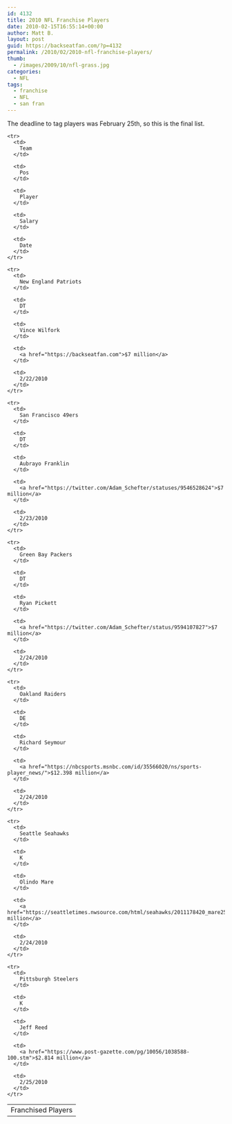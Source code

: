 ```yaml
---
id: 4132
title: 2010 NFL Franchise Players
date: 2010-02-15T16:55:14+00:00
author: Matt B.
layout: post
guid: https://backseatfan.com/?p=4132
permalink: /2010/02/2010-nfl-franchise-players/
thumb:
  - /images/2009/10/nfl-grass.jpg
categories:
  - NFL
tags:
  - franchise
  - NFL
  - san fran
---
```


<div class="entry">
  <p>
    The deadline to tag players was February 25th, so this is the final list.
  </p>

  <table border="0">
    <tr>
      <td colspan="5">
        Franchised Players
      </td>
    </tr>

    <tr>
      <td>
        Team
      </td>

      <td>
        Pos
      </td>

      <td>
        Player
      </td>

      <td>
        Salary
      </td>

      <td>
        Date
      </td>
    </tr>

    <tr>
      <td>
        New England Patriots
      </td>

      <td>
        DT
      </td>

      <td>
        Vince Wilfork
      </td>

      <td>
        <a href="https://backseatfan.com">$7 million</a>
      </td>

      <td>
        2/22/2010
      </td>
    </tr>

    <tr>
      <td>
        San Francisco 49ers
      </td>

      <td>
        DT
      </td>

      <td>
        Aubrayo Franklin
      </td>

      <td>
        <a href="https://twitter.com/Adam_Schefter/statuses/9546528624">$7 million</a>
      </td>

      <td>
        2/23/2010
      </td>
    </tr>

    <tr>
      <td>
        Green Bay Packers
      </td>

      <td>
        DT
      </td>

      <td>
        Ryan Pickett
      </td>

      <td>
        <a href="https://twitter.com/Adam_Schefter/status/9594107827">$7 million</a>
      </td>

      <td>
        2/24/2010
      </td>
    </tr>

    <tr>
      <td>
        Oakland Raiders
      </td>

      <td>
        DE
      </td>

      <td>
        Richard Seymour
      </td>

      <td>
        <a href="https://nbcsports.msnbc.com/id/35566020/ns/sports-player_news/">$12.398 million</a>
      </td>

      <td>
        2/24/2010
      </td>
    </tr>

    <tr>
      <td>
        Seattle Seahawks
      </td>

      <td>
        K
      </td>

      <td>
        Olindo Mare
      </td>

      <td>
        <a href="https://seattletimes.nwsource.com/html/seahawks/2011178420_mare25.html">$2.814 million</a>
      </td>

      <td>
        2/24/2010
      </td>
    </tr>

    <tr>
      <td>
        Pittsburgh Steelers
      </td>

      <td>
        K
      </td>

      <td>
        Jeff Reed
      </td>

      <td>
        <a href="https://www.post-gazette.com/pg/10056/1038588-100.stm">$2.814 million</a>
      </td>

      <td>
        2/25/2010
      </td>
    </tr>

  </table>
</div>
